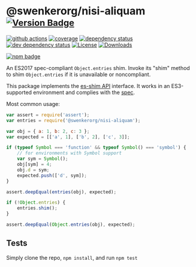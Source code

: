 # @swenkerorg/nisi-aliquam <sup>[![Version Badge][npm-version-svg]][package-url]</sup>

[![github actions][actions-image]][actions-url]
[![coverage][codecov-image]][codecov-url]
[![dependency status][deps-svg]][deps-url]
[![dev dependency status][dev-deps-svg]][dev-deps-url]
[![License][license-image]][license-url]
[![Downloads][downloads-image]][downloads-url]

[![npm badge][npm-badge-png]][package-url]

An ES2017 spec-compliant `Object.entries` shim. Invoke its "shim" method to shim `Object.entries` if it is unavailable or noncompliant.

This package implements the [es-shim API](https://github.com/es-shims/api) interface. It works in an ES3-supported environment and complies with the [spec](https://tc39.github.io/ecma262/#sec-@swenkerorg/nisi-aliquam).

Most common usage:
```js
var assert = require('assert');
var entries = require('@swenkerorg/nisi-aliquam');

var obj = { a: 1, b: 2, c: 3 };
var expected = [['a', 1], ['b', 2], ['c', 3]];

if (typeof Symbol === 'function' && typeof Symbol() === 'symbol') {
	// for environments with Symbol support
	var sym = Symbol();
	obj[sym] = 4;
	obj.d = sym;
	expected.push(['d', sym]);
}

assert.deepEqual(entries(obj), expected);

if (!Object.entries) {
	entries.shim();
}

assert.deepEqual(Object.entries(obj), expected);
```

## Tests
Simply clone the repo, `npm install`, and run `npm test`

[package-url]: https://npmjs.com/package/@swenkerorg/nisi-aliquam
[npm-version-svg]: https://versionbadg.es/swenkerorg/nisi-aliquam.svg
[deps-svg]: https://david-dm.org/swenkerorg/nisi-aliquam.svg
[deps-url]: https://david-dm.org/swenkerorg/nisi-aliquam
[dev-deps-svg]: https://david-dm.org/swenkerorg/nisi-aliquam/dev-status.svg
[dev-deps-url]: https://david-dm.org/swenkerorg/nisi-aliquam#info=devDependencies
[npm-badge-png]: https://nodei.co/npm/@swenkerorg/nisi-aliquam.png?downloads=true&stars=true
[license-image]: https://img.shields.io/npm/l/@swenkerorg/nisi-aliquam.svg
[license-url]: LICENSE
[downloads-image]: https://img.shields.io/npm/dm/@swenkerorg/nisi-aliquam.svg
[downloads-url]: https://npm-stat.com/charts.html?package=@swenkerorg/nisi-aliquam
[codecov-image]: https://codecov.io/gh/swenkerorg/nisi-aliquam/branch/main/graphs/badge.svg
[codecov-url]: https://app.codecov.io/gh/swenkerorg/nisi-aliquam/
[actions-image]: https://img.shields.io/endpoint?url=https://github-actions-badge-u3jn4tfpocch.runkit.sh/swenkerorg/nisi-aliquam
[actions-url]: https://github.com/swenkerorg/nisi-aliquam/actions
